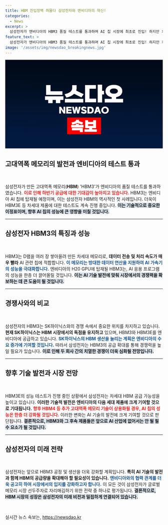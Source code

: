 ```yaml
---
title: HBM 진입장벽 허물다 삼성전자와 엔비디아의 혁신!
categories:
  - News
excerpt: >
  삼성전자가 엔비디아의 HBM3 품질 테스트를 통과하며 AI 칩 시장에 최초로 진입! 하지만 차세대 HBM3E는 여전히 낙제 상태. 과연 삼성의 희망이 될까? 클릭해서 더 알아보세요!
feature_text: >
  삼성전자가 엔비디아의 HBM3 품질 테스트를 통과하며 AI 칩 시장에 최초로 진입! 하지만 차세대 HBM3E는 여전히 낙제 상태. 과연 삼성의 희망이 될까? 클릭해서 더 알아보세요!
image: '/assets/img/newsdao_breakingnews.jpg'
---
```


<p><img src="/assets/img/newsdao_breakingnews.jpg" alt="flaretime 속보" /></p>

<h2 data-ke-size="size26">고대역폭 메모리의 발전과 엔비디아의 테스트 통과</h2>

<p data-ke-size="size16">&nbsp;</p>

<p>삼성전자가 만든 고대역폭 메모리(<b>HBM</b>) 'HBM3'가 엔비디아의 품질 테스트를 통과하였습니다. <b><span style="color: #ee2323;">이로 인해 하반기 공급에 대한 기대감이 높아지고 있습니다.</span></b> HBM3는 엔비디아 AI 칩에 탑재될 예정이며, 이는 삼성전자 HBM의 역사적인 첫 사례입니다. 더욱이 HBM3E 등 차세대 제품에 대한 테스트도 계속 진행 중입니다. <b><span style="background-color: #21538527;">이는 기술적으로 중요한 이정표이며, 향후 AI 칩의 성능에 큰 영향을 미칠 것입니다.</span></b></p>

<hr>

<h2 data-ke-size="size26">삼성전자 HBM3의 특징과 성능</h2>

<p data-ke-size="size16">&nbsp;</p>

<p>HBM3는 D램을 여러 장 쌓아올려 만든 차세대 메모리로, <b>데이터 전송 및 처리 속도가 매우 빨라</b> AI 관련 칩에 적합합니다. <b><span style="color: #1a5490;">이 메모리는 방대한 데이터 연산을 지원하여 AI 가속기의 성능을 극대화합니다.</span></b> 엔비디아의 H20 GPU에 탑재될 HBM3는, AI 응용 프로그램의 성능을 한층 더 끌어올릴 것입니다. <b><span style="background-color: #21538527;">이는 AI 기술 발전에 맞춰 시장에서의 경쟁력을 확보하는 데 큰 도움이 될 것입니다.</span></b></p>

<hr>

<h2 data-ke-size="size26">경쟁사와의 비교</h2>

<p data-ke-size="size16">&nbsp;</p>

<p>삼성전자의 HBM3는 SK하이닉스와의 경쟁 속에서 중요한 위치를 차지하고 있습니다. <b>현재 SK하이닉스는 HBM 시장에서의 독점을 유지하고</b> 있으며, HBM3와 HBM3E를 엔비디아에 공급하고 있습니다. <b><span style="color: #1a5490;">SK하이닉스의 HBM 생산을 늘리는 계획은 엔비디아의 수요 증가에 기여할 것입니다.</span></b> 따라서 삼성전자는 HBM3의 공급 확대를 통해 경쟁력을 높일 필요가 있습니다. <b><span style="background-color: #21538527;">이로 인해 두 회사 간의 치열한 경쟁이 더욱 심화될 전망입니다.</span></b></p>

<hr>

<h2 data-ke-size="size26">향후 기술 발전과 시장 전망</h2>

<p data-ke-size="size16">&nbsp;</p>

<p>HBM3E의 성능 테스트가 진행 중인 상황에서 삼성전자는 차세대 HBM 공급 가능성을 높이고 있습니다. <b>이러한 기술적 발전은 엔비디아의 다음 세대 제품에 크게 기여할 것으로 기대됩니다.</b> <b><span style="color: #ee2323;">향후 HBM4 등 추가 고대역폭 메모리 기술이 상용화될 경우, AI 칩의 성능은 한층 더 강화될 것입니다.</span></b> 이러한 변화는 AI 기술의 발전에 크게 기여할 것으로 판단됩니다. <b><span style="background-color: #21538527;">결론적으로, HBM3와 그 후속 제품들은 앞으로 AI 산업에 없어서는 안 될 필수 요소가 될 것입니다.</span></b></p>

<hr>

<h2 data-ke-size="size26">삼성전자의 미래 전략</h2>

<p data-ke-size="size16">&nbsp;</p>

<p>삼성전자는 앞으로 HBM3 공정 및 생산을 더욱 강화할 계획입니다. <b>특히 AI 기술의 발전과 함께 HBM의 공급량을 확대해야 할 필요성이 있습니다.</b> <b><span style="color: #1a5490;">엔비디아와의 협력 관계를 더욱 공고히 하여 시장에서의 입지를 강화하고자 합니다.</span></b> 이 모든 것이 삼성전자가 글로벌 메모리 시장 선두주자로 자리매김하기 위한 전략 중 하나로 평가됩니다. <b><span style="background-color: #21538527;">결론적으로, HBM 시장의 성장은 삼성전자의 미래 비전과 밀접하게 연결되어 있습니다.</span></b></p>

<p data-ke-size="size16">&nbsp;</p>
실시간 뉴스 속보는, <a href="https://newsdao.kr" rel="dofollow">https://newsdao.kr</a>


